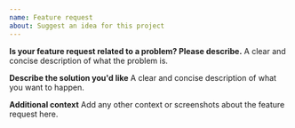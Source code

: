 ```yaml
---
name: Feature request
about: Suggest an idea for this project
---
```


**Is your feature request related to a problem? Please describe.** A clear and concise description
of what the problem is.

**Describe the solution you'd like** A clear and concise description of what you want to happen.

**Additional context** Add any other context or screenshots about the feature request here.
